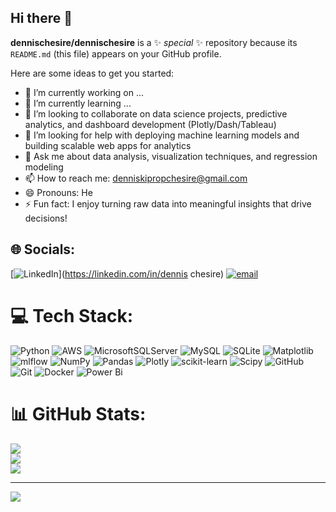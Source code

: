 ## Hi there 👋


**dennischesire/dennischesire** is a ✨ _special_ ✨ repository because its `README.md` (this file) appears on your GitHub profile.

Here are some ideas to get you started:

- 🔭 I’m currently working on ...
- 🌱 I’m currently learning ...
- 👯 I’m looking to collaborate on data science projects, predictive analytics, and dashboard development (Plotly/Dash/Tableau)
- 🤔 I’m looking for help with deploying machine learning models and building scalable web apps for analytics
- 💬 Ask me about data analysis, visualization techniques, and regression modeling
- 📫 How to reach me: denniskipropchesire@gmail.com
- 😄 Pronouns: He
- ⚡ Fun fact: I enjoy turning raw data into meaningful insights that drive decisions!
  
## 🌐 Socials:
[![LinkedIn](https://img.shields.io/badge/LinkedIn-%230077B5.svg?logo=linkedin&logoColor=white)](https://linkedin.com/in/dennis chesire) [![email](https://img.shields.io/badge/Email-D14836?logo=gmail&logoColor=white)](mailto:denniskipropchesire@gmail.com) 

# 💻 Tech Stack:
![Python](https://img.shields.io/badge/python-3670A0?style=for-the-badge&logo=python&logoColor=ffdd54) ![AWS](https://img.shields.io/badge/AWS-%23FF9900.svg?style=for-the-badge&logo=amazon-aws&logoColor=white) ![MicrosoftSQLServer](https://img.shields.io/badge/Microsoft%20SQL%20Server-CC2927?style=for-the-badge&logo=microsoft%20sql%20server&logoColor=white) ![MySQL](https://img.shields.io/badge/mysql-4479A1.svg?style=for-the-badge&logo=mysql&logoColor=white) ![SQLite](https://img.shields.io/badge/sqlite-%2307405e.svg?style=for-the-badge&logo=sqlite&logoColor=white) ![Matplotlib](https://img.shields.io/badge/Matplotlib-%23ffffff.svg?style=for-the-badge&logo=Matplotlib&logoColor=black) ![mlflow](https://img.shields.io/badge/mlflow-%23d9ead3.svg?style=for-the-badge&logo=numpy&logoColor=blue) ![NumPy](https://img.shields.io/badge/numpy-%23013243.svg?style=for-the-badge&logo=numpy&logoColor=white) ![Pandas](https://img.shields.io/badge/pandas-%23150458.svg?style=for-the-badge&logo=pandas&logoColor=white) ![Plotly](https://img.shields.io/badge/Plotly-%233F4F75.svg?style=for-the-badge&logo=plotly&logoColor=white) ![scikit-learn](https://img.shields.io/badge/scikit--learn-%23F7931E.svg?style=for-the-badge&logo=scikit-learn&logoColor=white) ![Scipy](https://img.shields.io/badge/SciPy-%230C55A5.svg?style=for-the-badge&logo=scipy&logoColor=%white) ![GitHub](https://img.shields.io/badge/github-%23121011.svg?style=for-the-badge&logo=github&logoColor=white) ![Git](https://img.shields.io/badge/git-%23F05033.svg?style=for-the-badge&logo=git&logoColor=white) ![Docker](https://img.shields.io/badge/docker-%230db7ed.svg?style=for-the-badge&logo=docker&logoColor=white) ![Power Bi](https://img.shields.io/badge/power_bi-F2C811?style=for-the-badge&logo=powerbi&logoColor=black)
# 📊 GitHub Stats:
![](https://github-readme-stats.vercel.app/api?username=dennischesire&theme=dark&hide_border=false&include_all_commits=false&count_private=false)<br/>
![](https://nirzak-streak-stats.vercel.app/?user=dennischesire&theme=dark&hide_border=false)<br/>
![](https://github-readme-stats.vercel.app/api/top-langs/?username=dennischesire&theme=dark&hide_border=false&include_all_commits=false&count_private=false&layout=compact)

---
[![](https://visitcount.itsvg.in/api?id=dennischesire&icon=0&color=0)](https://visitcount.itsvg.in)

<!-- Proudly created with GPRM ( https://gprm.itsvg.in ) -->
